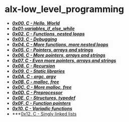 # alx-low_level_programming

- ***[0x00. C - Hello, World](./0x00-hello_world)***
- ***[0x01-variables_if_else_while](./0x01-variables_if_else_while)***
- ***[0x02. C - Functions, nested loops](./0x02-functions_nested_loops)***
- ***[0x03. C - Debugging](./0x03-debugging)***
- ***[0x04. C - More functions, more nested loops](./0x04-more_functions_nested_loops)***
- ***[0x05. C - Pointers, arrays and strings](./0x05-pointers_arrays_strings)***
- ***[0x06. C - More pointers, arrays and strings](./0x06-pointers_arrays_strings)***
- ***[0x07. C - Even more pointers, arrays and strings](./0x07-pointers_arrays_strings)***
- ***[0x08. C - Recursion](./0x08-recursion)***
- ***[0x09. C - Static libraries](./0x09-static_libraries)***
- ***[0x0A. C - argc, argv](./0x0A-argc_argv)***
- ***[0x0B. C - malloc, free](./0x0B-malloc_free)***
- ***[0x0C. C - More malloc, free](./0x0C-more_malloc_free)***
- ***[0x0D. C - Preprocessor](./0x0D-preprocessor)***
- ***[0x0E. C - Structures, typedef](./0x0E-structures_typedef)***
- ***[0x0F. C - Function pointers](./0x0F-function_pointers)***
- ***[0x10. C - Variadic functions](./0x10-variadic_functions)***
- ***[0x12. C - Singly linked lists](./0x12-singly_linked_lists)
